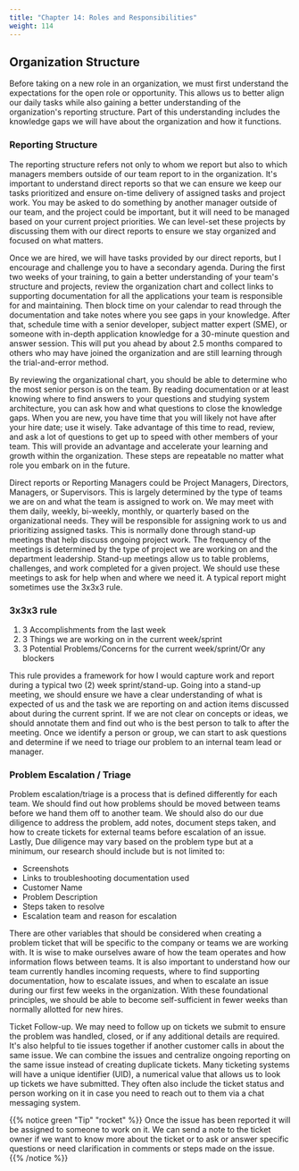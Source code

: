 ```yaml
---
title: "Chapter 14: Roles and Responsibilities" 
weight: 114
---
```


## Organization Structure

Before taking on a new role in an organization, we must first understand the expectations for the open role or opportunity. This allows us to better align our daily tasks while also gaining a better understanding of the organization's reporting structure. Part of this understanding includes the knowledge gaps we will have about the organization and how it functions. 

### Reporting Structure

The reporting structure refers not only to whom we report but also to which managers members outside of our team report to in the organization. It's important to understand direct reports so that we can ensure we keep our tasks prioritized and ensure on-time delivery of assigned tasks and project work. You may be asked to do something by another manager outside of our team, and the project could be important, but it will need to be managed based on your current project priorities. We can level-set these projects by discussing them with our direct reports to ensure we stay organized and focused on what matters.

Once we are hired, we will have tasks provided by our direct reports, but I encourage and challenge you to have a secondary agenda. During the first two weeks of your training, to gain a better understanding of your team's structure and projects, review the organization chart and collect links to supporting documentation for all the applications your team is responsible for and maintaining. Then block time on your calendar to read through the documentation and take notes where you see gaps in your knowledge. After that, schedule time with a senior developer, subject matter expert (SME), or someone with in-depth application knowledge for a 30-minute question and answer session. This will put you ahead by about 2.5 months compared to others who may have joined the organization and are still learning through the trial-and-error method. 

By reviewing the organizational chart, you should be able to determine who the most senior person is on the team. By reading documentation or at least knowing where to find answers to your questions and studying system architecture, you can ask how and what questions to close the knowledge gaps. When you are new, you have time that you will likely not have after your hire date; use it wisely. Take advantage of this time to read, review, and ask a lot of questions to get up to speed with other members of your team. This will provide an advantage and accelerate your learning and growth within the organization. These steps are repeatable no matter what role you embark on in the future.

Direct reports or Reporting Managers could be Project Managers, Directors, Managers, or Supervisors. This is largely determined by the type of teams we are on and what the team is assigned to work on. We may meet with them daily, weekly, bi-weekly, monthly, or quarterly based on the organizational needs. They will be responsible for assigning work to us and prioritizing assigned tasks. This is normally done through stand-up meetings that help discuss ongoing project work. The frequency of the meetings is determined by the type of project we are working on and the department leadership. Stand-up meetings allow us to table problems, challenges, and work completed for a given project. We should use these meetings to ask for help when and where we need it. A typical report might sometimes use the 3x3x3 rule.

### 3x3x3 rule

1. 3 Accomplishments from the last week
1. 3 Things we are working on in the current week/sprint
1. 3 Potential Problems/Concerns for the current week/sprint/Or any blockers

This rule provides a framework for how I would capture work and report during a typical two (2) week sprint/stand-up. Going into a stand-up meeting, we should ensure we have a clear understanding of what is expected of us and the task we are reporting on and action items discussed about during the current sprint. If we are not clear on concepts or ideas, we should annotate them and find out who is the best person to talk to after the meeting. Once we identify a person or group, we can start to ask questions and determine if we need to triage our problem to an internal team lead or manager. 

### Problem Escalation / Triage

Problem escalation/triage is a process that is defined differently for each team. We should find out how problems should be moved between teams before we hand them off to another team. We should also do our due diligence to address the problem, add notes, document steps taken, and how to create tickets for external teams before escalation of an issue. Lastly, Due diligence may vary based on the problem type but at a minimum, our research should include but is not limited to:

- Screenshots
- Links to troubleshooting documentation used
- Customer Name
- Problem Description
- Steps taken to resolve
- Escalation team and reason for escalation

There are other variables that should be considered when creating a problem ticket that will be specific to the company or teams we are working with. It is wise to make ourselves aware of how the team operates and how information flows between teams. It is also important to understand how our team currently handles incoming requests, where to find supporting documentation, how to escalate issues, and when to escalate an issue during our first few weeks in the organization. With these foundational principles, we should be able to become self-sufficient in fewer weeks than normally allotted for new hires.

Ticket Follow-up. We may need to follow up on tickets we submit to ensure the problem was handled, closed, or if any additional details are required. It's also helpful to tie issues together if another customer calls in about the same issue. We can combine the issues and centralize ongoing reporting on the same issue instead of creating duplicate tickets. Many ticketing systems will have a unique identifier (UID), a numerical value that allows us to look up tickets we have submitted. They often also include the ticket status and person working on it in case you need to reach out to them via a chat messaging system.

{{% notice green "Tip" "rocket" %}}
Once the issue has been reported it will be assigned to someone to work on it. We can send a note to the ticket owner if we want to know more about the ticket or to ask or answer specific questions or need clarification in comments or steps made on the issue. 
{{% /notice %}}
